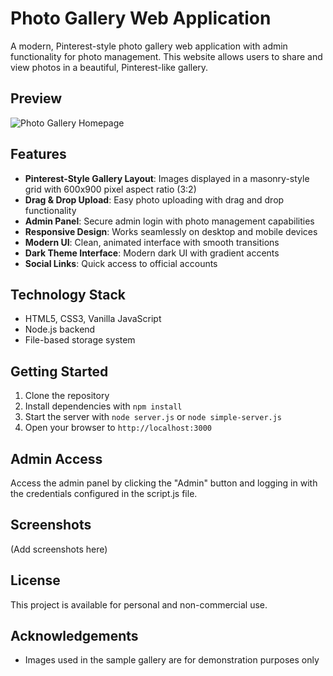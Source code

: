 # Photo Gallery Web Application

A modern, Pinterest-style photo gallery web application with admin functionality for photo management. This website allows users to share and view photos in a beautiful, Pinterest-like gallery.

## Preview

![Photo Gallery Homepage](https://github.com/user-attachments/assets/6236f35b-0588-41f3-bf07-8ef42546572e)

## Features

- **Pinterest-Style Gallery Layout**: Images displayed in a masonry-style grid with 600x900 pixel aspect ratio (3:2)
- **Drag & Drop Upload**: Easy photo uploading with drag and drop functionality
- **Admin Panel**: Secure admin login with photo management capabilities
- **Responsive Design**: Works seamlessly on desktop and mobile devices
- **Modern UI**: Clean, animated interface with smooth transitions
- **Dark Theme Interface**: Modern dark UI with gradient accents
- **Social Links**: Quick access to official accounts

## Technology Stack

- HTML5, CSS3, Vanilla JavaScript
- Node.js backend
- File-based storage system

## Getting Started

1. Clone the repository
2. Install dependencies with `npm install`
3. Start the server with `node server.js` or `node simple-server.js`
4. Open your browser to `http://localhost:3000`

## Admin Access

Access the admin panel by clicking the "Admin" button and logging in with the credentials configured in the script.js file.

## Screenshots

(Add screenshots here)

## License

This project is available for personal and non-commercial use.

## Acknowledgements

- Images used in the sample gallery are for demonstration purposes only
